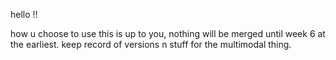 hello !!

how u choose to use this is up to you, nothing will be merged until week 6 at the earliest. keep record of versions n stuff for the multimodal thing. 